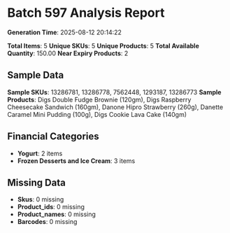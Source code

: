 # Batch 597 Analysis Report

**Generation Time**: 2025-08-12 20:14:22

**Total Items**: 5
**Unique SKUs**: 5
**Unique Products**: 5
**Total Available Quantity**: 150.00
**Near Expiry Products**: 2

## Sample Data
**Sample SKUs**: 13286781, 13286778, 7562448, 1293187, 13286773
**Sample Products**: Digs Double Fudge Brownie (120gm), Digs Raspberry Cheesecake Sandwich (160gm), Danone Hipro Strawberry (260g), Danette Caramel Mini Pudding (100g), Digs Cookie Lava Cake (140gm)

## Financial Categories
- **Yogurt**: 2 items
- **Frozen Desserts and Ice Cream**: 3 items

## Missing Data
- **Skus**: 0 missing
- **Product_ids**: 0 missing
- **Product_names**: 0 missing
- **Barcodes**: 0 missing
